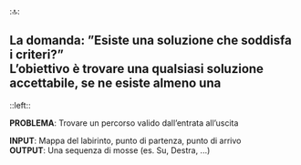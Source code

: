 ::top::
<div class="text-left">
<h2>
<Alert> La domanda: ”Esiste una soluzione che soddisfa i criteri?”</Alert>
<br>
L’obiettivo è trovare una qualsiasi soluzione accettabile, se ne esiste almeno una
</h2>
</div>

::left::

<ExampleBlock title="Esempio: L'uscita del labirinto">

**PROBLEMA**: Trovare un percorso valido dall’entrata all’uscita

**INPUT**: Mappa del labirinto, punto di partenza, punto di arrivo<br>
**OUTPUT**: Una sequenza di mosse (es. Su, Destra, ...)

</ExampleBlock>
